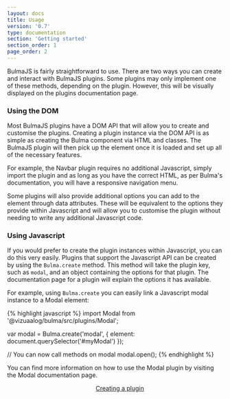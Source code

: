 ```yaml
---
layout: docs
title: Usage
version: '0.7'
type: documentation
section: 'Getting started'
section_order: 1
page_order: 2
---
```


BulmaJS is fairly straightforward to use. There are two ways you can create and interact with BulmaJS plugins. Some plugins may only implement one of these methods, depending on the plugin. However, this will be visually displayed on the plugins documentation page.

### Using the DOM
Most BulmaJS plugins have a DOM API that will allow you to create and customise the plugins. Creating a plugin instance via the DOM API is as simple as creating the Bulma component via HTML and classes. The BulmaJS plugin will then pick up the element once it is loaded and set up all of the necessary features.

For example, the Navbar plugin requires no additional Javascript, simply import the plugin and as long as you have the correct HTML, as per Bulma's documentation, you will have a responsive navigation menu.

Some plugins will also provide additional options you can add to the element through data attributes. These will be equivalent to the options they provide within Javascript and will allow you to customise the plugin without needing to write any additional Javascript code.

### Using Javascript
If you would prefer to create the plugin instances within Javascript, you can do this very easily. Plugins that support the Javascript API can be created by using the `Bulma.create` method. This method will take the plugin key, such as `modal`, and an object containing the options for that plugin. The documentation page for a plugin will explain the options it has available.

For example, using `Bulma.create` you can easily link a Javascript modal instance to a Modal element:

{% highlight javascript %}
import Modal from '@vizuaalog/bulma/src/plugins/Modal';

var modal = Bulma.create('modal', {
    element: document.querySelector('#myModal')
});

// You can now call methods on modal
modal.open();
{% endhighlight %}

You can find more information on how to use the Modal plugin by visiting the Modal documentation page.

<div>
    <div class="columns">
        <div class="column is-6"></div>
        <div class="column is-6">
            <a class="button is-block is-large is-primary is-outlined" href="4-creating-a-plugin">Creating a plugin <span class="fas fa-arrow-right"></span></a>
        </div>
    </div>
</div>